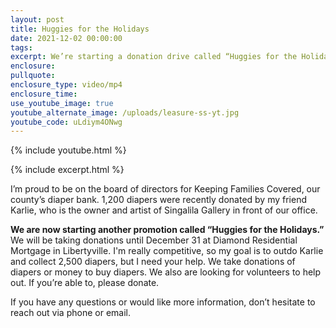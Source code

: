 ```yaml
---
layout: post
title: Huggies for the Holidays
date: 2021-12-02 00:00:00
tags:
excerpt: We’re starting a donation drive called “Huggies for the Holidays.”
enclosure:
pullquote:
enclosure_type: video/mp4
enclosure_time:
use_youtube_image: true
youtube_alternate_image: /uploads/leasure-ss-yt.jpg
youtube_code: uLdiym4ONwg
---
```

{% include youtube.html %}

{% include excerpt.html %}

I’m proud to be on the board of directors for Keeping Families Covered, our county’s diaper bank. 1,200 diapers were recently donated by my friend Karlie, who is the owner and artist of Singalila Gallery in front of our office.

**We are now starting another promotion called “Huggies for the Holidays.”** We will be taking donations until December 31 at Diamond Residential Mortgage in Libertyville. I'm really competitive, so my goal is to outdo Karlie and collect 2,500 diapers, but I need your help. We take donations of diapers or money to buy diapers. We also are looking for volunteers to help out. If you’re able to, please donate.

If you have any questions or would like more information, don’t hesitate to reach out via phone or email.
